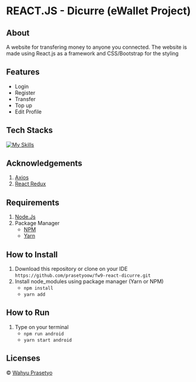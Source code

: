  # **REACT.JS - Dicurre (eWallet Project)**

 ## **About**

 A website for transfering money to anyone you connected. The website is made using React.js as a framework and CSS/Bootstrap for the styling

## **Features**

 * Login
 * Register
 * Transfer
 * Top up
 * Edit Profile

 ## **Tech Stacks**

[![My Skills](https://skills.thijs.gg/icons?i=javascript,react,css,bootstrap,&theme=light)](https://skills.thijs.gg)

## **Acknowledgements**
1. [Axios](https://axios-http.com/docs/intro)
2. [React Redux](https://react-redux.js.org/)

## **Requirements**
1. [Node.Js](https://nodejs.org/en/ "Node Js")
2. Package Manager
    * [NPM](https://www.npmjs.com/ "NPM")
    * [Yarn](https://yarnpkg.com/ "Yarn")

## **How to Install**
1. Download this repository or clone on your IDE ```https://github.com/prasetyoow/fw9-react-dicurre.git```
2. Install node_modules using package manager (Yarn or NPM)
    * ```npm install```
    * ```yarn add```

## **How to Run**
1. Type on your terminal
    * ```npm run android```
    * ```yarn start android```

## **Licenses**
&copy;  [Wahyu Prasetyo](https://github.com/prasetyoow)